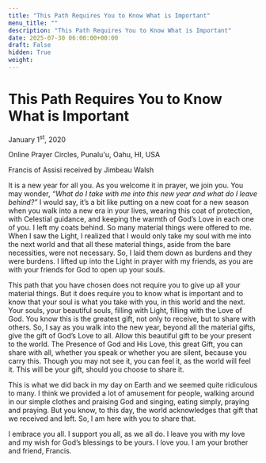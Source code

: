 ```yaml
---
title: "This Path Requires You to Know What is Important"
menu_title: ""
description: "This Path Requires You to Know What is Important"
date: 2025-07-30 06:00:00+00:00
draft: False
hidden: True
weight:
---
```

# This Path Requires You to Know What is Important

January 1<sup>st</sup>, 2020

Online Prayer Circles, Punalu'u, Oahu, HI, USA

Francis of Assisi received by Jimbeau Walsh

It is a new year for all you. As you welcome it in prayer, we join you. You may wonder, *“What do I take with me into this new year and what do I leave behind?”* I would say, it’s a bit like putting on a new coat for a new season when you walk into a new era in your lives, wearing this coat of protection, with Celestial guidance, and keeping the warmth of God’s Love in each one of you. I left my coats behind. So many material things were offered to me. When I saw the Light, I realized that I would only take my soul with me into the next world and that all these material things, aside from the bare necessities, were not necessary. So, I laid them down as burdens and they were burdens. I lifted up into the Light in prayer with my friends, as you are with your friends for God to open up your souls.

This path that you have chosen does not require you to give up all your material things. But it does require you to know what is important and to know that your soul is what you take with you, in this world and the next. Your souls, your beautiful souls, filling with Light, filling with the Love of God. You know this is the greatest gift, not only to receive, but to share with others. So, I say as you walk into the new year, beyond all the material gifts, give the gift of God’s Love to all. Allow this beautiful gift to be your present to the world. The Presence of God and His Love, this great Gift, you can share with all, whether you speak or whether you are silent, because you carry this. Though you may not see it, you can feel it, as the world will feel it. This will be your gift, should you choose to share it.

This is what we did back in my day on Earth and we seemed quite ridiculous to many. I think we provided a lot of amusement for people, walking around in our simple clothes and praising God and singing, eating simply, praying and praying. But you know, to this day, the world acknowledges that gift that we received and left. So, I am here with you to share that.

I embrace you all. I support you all, as we all do. I leave you with my love and my wish for God’s blessings to be yours. I love you. I am your brother and friend, Francis.
